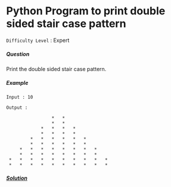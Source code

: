 # Python Program to print double sided stair case pattern

`Difficulty Level` : Expert


##### Question

Print the double sided stair case pattern.

##### Example

```
Input : 10

Output :

                 *   * 
                 *   * 
             *   *   *   * 
             *   *   *   * 
         *   *   *   *   *   * 
         *   *   *   *   *   * 
     *   *   *   *   *   *   *   * 
     *   *   *   *   *   *   *   * 
 *   *   *   *   *   *   *   *   *   * 
 *   *   *   *   *   *   *   *   *   * 
```

##### [Solution](/solutions/print_double_sided_stair_case_pattern.py)
